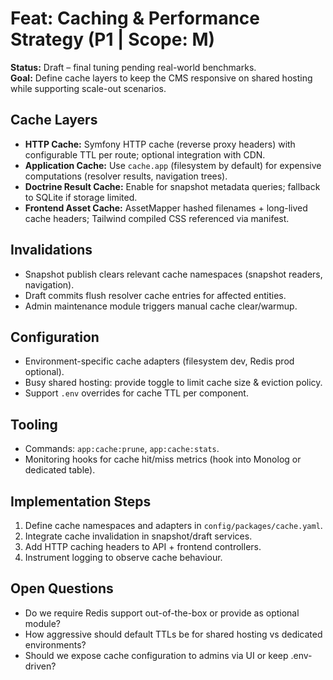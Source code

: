 # Feat: Caching & Performance Strategy (P1 | Scope: M)

**Status:** Draft – final tuning pending real-world benchmarks.  
**Goal:** Define cache layers to keep the CMS responsive on shared hosting while supporting scale-out scenarios.

## Cache Layers
- **HTTP Cache:** Symfony HTTP cache (reverse proxy headers) with configurable TTL per route; optional integration with CDN.
- **Application Cache:** Use `cache.app` (filesystem by default) for expensive computations (resolver results, navigation trees).
- **Doctrine Result Cache:** Enable for snapshot metadata queries; fallback to SQLite if storage limited.
- **Frontend Asset Cache:** AssetMapper hashed filenames + long-lived cache headers; Tailwind compiled CSS referenced via manifest.

## Invalidations
- Snapshot publish clears relevant cache namespaces (snapshot readers, navigation).
- Draft commits flush resolver cache entries for affected entities.
- Admin maintenance module triggers manual cache clear/warmup.

## Configuration
- Environment-specific cache adapters (filesystem dev, Redis prod optional).
- Busy shared hosting: provide toggle to limit cache size & eviction policy.
- Support `.env` overrides for cache TTL per component.

## Tooling
- Commands: `app:cache:prune`, `app:cache:stats`.
- Monitoring hooks for cache hit/miss metrics (hook into Monolog or dedicated table).

## Implementation Steps
1. Define cache namespaces and adapters in `config/packages/cache.yaml`.
2. Integrate cache invalidation in snapshot/draft services.
3. Add HTTP caching headers to API + frontend controllers.
4. Instrument logging to observe cache behaviour.

## Open Questions
- Do we require Redis support out-of-the-box or provide as optional module?
- How aggressive should default TTLs be for shared hosting vs dedicated environments?
- Should we expose cache configuration to admins via UI or keep .env-driven?
